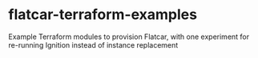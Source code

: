# flatcar-terraform-examples
Example Terraform modules to provision Flatcar, with one experiment for re-running Ignition instead of instance replacement

